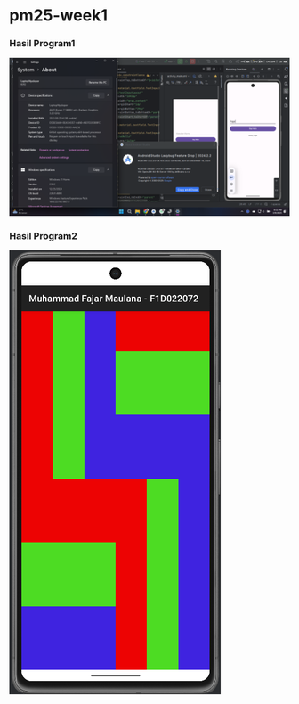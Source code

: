 # pm25-week1

### Hasil Program1

![Hasil Ru1n1](HasilRun.png)

### Hasil Program2

![Hasil Run2](Asignment2_F1D022072.png)